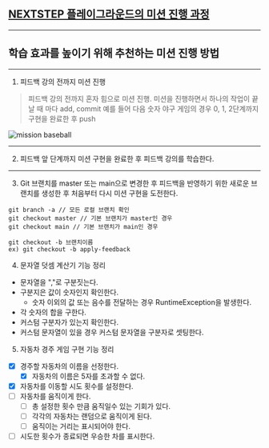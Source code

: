 ## [NEXTSTEP 플레이그라운드의 미션 진행 과정](https://github.com/next-step/nextstep-docs/blob/master/playground/README.md)

---
## 학습 효과를 높이기 위해 추천하는 미션 진행 방법

---
1. 피드백 강의 전까지 미션 진행 
> 피드백 강의 전까지 혼자 힘으로 미션 진행. 미션을 진행하면서 하나의 작업이 끝날 때 마다 add, commit
> 예를 들어 다음 숫자 야구 게임의 경우 0, 1, 2단계까지 구현을 완료한 후 push

![mission baseball](https://raw.githubusercontent.com/next-step/nextstep-docs/master/playground/images/mission_baseball.png)

---
2. 피드백 앞 단계까지 미션 구현을 완료한 후 피드백 강의를 학습한다.

---
3. Git 브랜치를 master 또는 main으로 변경한 후 피드백을 반영하기 위한 새로운 브랜치를 생성한 후 처음부터 다시 미션 구현을 도전한다.

```
git branch -a // 모든 로컬 브랜치 확인
git checkout master // 기본 브랜치가 master인 경우
git checkout main // 기본 브랜치가 main인 경우

git checkout -b 브랜치이름
ex) git checkout -b apply-feedback
```
4. 문자열 덧셈 계산기 기능 정리
- 문자열을 ","로 구분짓는다. 
- 구분지은 값이 숫자인지 확인한다. 
  - 숫자 이외의 값 또는 음수를 전달하는 경우 RuntimeException을 발생한다. 
- 각 숫자의 합을 구한다. 
- 커스텀 구분자가 있는지 확인한다. 
- 커스텀 문자열이 있을 경우 커스텀 문자열을 구분자로 셋팅한다. 

5. 자동차 경주 게임 구현 기능 정리
- [x] 경주할 자동차의 이름을 선정한다. 
  - [x] 자동차의 이름은 5자를 초과할 수 없다.
- [x] 자동차를 이동할 시도 횟수를 설정한다. 
- [ ] 자동차를 움직이게 한다. 
  - [ ] 총 설정한 횟수 만큼 움직일수 있는 기회가 있다. 
  - [ ] 각각의 자동차는 랜덤으로 움직이게 된다.
  - [ ] 움직이는 거리는 표시되어야 한다. 
- [ ] 시도한 횟수가 종료되면 우승한 차를 표시한다. 
